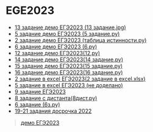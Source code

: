# EGE2023

+ [13 задание демо ЕГЭ2023 (13 задание.jpg)](https://github.com/vvlera/ege2023/blob/main/13%20%D0%B7%D0%B0%D0%B4%D0%B0%D0%BD%D0%B8%D0%B5.jpg)
+ [5 задание демо ЕГЭ2023 (5 задание.py)](https://github.com/vvlera/ege2023/blob/main/5%20%D0%B7%D0%B0%D0%B4%D0%B0%D0%BD%D0%B8%D0%B5%20%D0%95%D0%93%D0%AD.py)
+ [2 задание демо ЕГЭ2023 (таблица истинности.py)](https://github.com/vvlera/ege2023/blob/main/%D1%82%D0%B0%D0%B1%D0%BB%D0%B8%D1%86%D0%B0%20%D0%B8%D1%81%D1%82%D0%B8%D0%BD%D0%BD%D0%BE%D1%81%D1%82%D0%B8.py)
+ [6 задание демо ЕГЭ2023 (6.py)](https://github.com/vvlera/ege2023/blob/main/6.py)
+ [12 задание демо ЕГЭ2023(12.py)](https://github.com/vvlera/ege2023/blob/main/12.py)
+ [14 задание демо ЕГЭ2023(14 задание.py)](https://github.com/vvlera/ege2023/blob/main/14%20%D0%B7%D0%B0%D0%B4%D0%B0%D0%BD%D0%B8%D0%B5.py)
+ [15 задание демо ЕГЭ2023(15 задание.py)](https://github.com/vvlera/ege2023/blob/main/15%20%D0%B7%D0%B0%D0%B4%D0%B0%D0%BD%D0%B8%D0%B5.py)
+ [16 задание демо ЕГЭ2023(16 задание.py)](https://github.com/vvlera/ege2023/blob/main/16%20%D0%B7%D0%B0%D0%B4%D0%B0%D0%BD%D0%B8%D0%B5.py)
+ [2 задание в excel ЕГЭ2023(2 задание в excel.xlsx)](https://github.com/vvlera/ege2023/blob/main/2%20%D0%B7%D0%B0%D0%B4%D0%B0%D0%BD%D0%B8%D0%B5%20%D0%B2%20excel.xlsx)
+ [5 задание в excel ЕГЭ2023 (не доделано)](https://github.com/vvlera/ege2023/blob/main/5%20%D0%B7%D0%B0%D0%B4%D0%B0%D0%BD%D0%B8%D0%B5.xlsx)
+ [9 задание ЕГЭ2023](https://github.com/vvlera/ege2023/blob/main/9%20%D0%B7%D0%B0%D0%B4%D0%B0%D0%BD%D0%B8%D0%B5.py)
+ [8 задание с дистанта(8дист.py)](https://github.com/vvlera/ege2023/blob/main/8%D0%B4%D0%B8%D1%81%D1%82.py)
+ [6 задание (6з.py)](https://github.com/vvlera/ege2023/blob/main/6%D0%B7.py)
+ [19-21 задания досрочка 2022]()
> [демо ЕГЭ2023](https://github.com/vvlera/ege/tree/main/2023demo)
